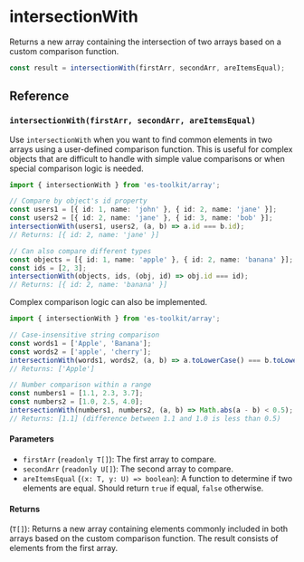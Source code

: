 # intersectionWith

Returns a new array containing the intersection of two arrays based on a custom comparison function.

```typescript
const result = intersectionWith(firstArr, secondArr, areItemsEqual);
```

## Reference

### `intersectionWith(firstArr, secondArr, areItemsEqual)`

Use `intersectionWith` when you want to find common elements in two arrays using a user-defined comparison function. This is useful for complex objects that are difficult to handle with simple value comparisons or when special comparison logic is needed.

```typescript
import { intersectionWith } from 'es-toolkit/array';

// Compare by object's id property
const users1 = [{ id: 1, name: 'john' }, { id: 2, name: 'jane' }];
const users2 = [{ id: 2, name: 'jane' }, { id: 3, name: 'bob' }];
intersectionWith(users1, users2, (a, b) => a.id === b.id);
// Returns: [{ id: 2, name: 'jane' }]

// Can also compare different types
const objects = [{ id: 1, name: 'apple' }, { id: 2, name: 'banana' }];
const ids = [2, 3];
intersectionWith(objects, ids, (obj, id) => obj.id === id);
// Returns: [{ id: 2, name: 'banana' }]
```

Complex comparison logic can also be implemented.

```typescript
import { intersectionWith } from 'es-toolkit/array';

// Case-insensitive string comparison
const words1 = ['Apple', 'Banana'];
const words2 = ['apple', 'cherry'];
intersectionWith(words1, words2, (a, b) => a.toLowerCase() === b.toLowerCase());
// Returns: ['Apple']

// Number comparison within a range
const numbers1 = [1.1, 2.3, 3.7];
const numbers2 = [1.0, 2.5, 4.0];
intersectionWith(numbers1, numbers2, (a, b) => Math.abs(a - b) < 0.5);
// Returns: [1.1] (difference between 1.1 and 1.0 is less than 0.5)
```

#### Parameters

- `firstArr` (`readonly T[]`): The first array to compare.
- `secondArr` (`readonly U[]`): The second array to compare.
- `areItemsEqual` (`(x: T, y: U) => boolean`): A function to determine if two elements are equal. Should return `true` if equal, `false` otherwise.

#### Returns

(`T[]`): Returns a new array containing elements commonly included in both arrays based on the custom comparison function. The result consists of elements from the first array.

